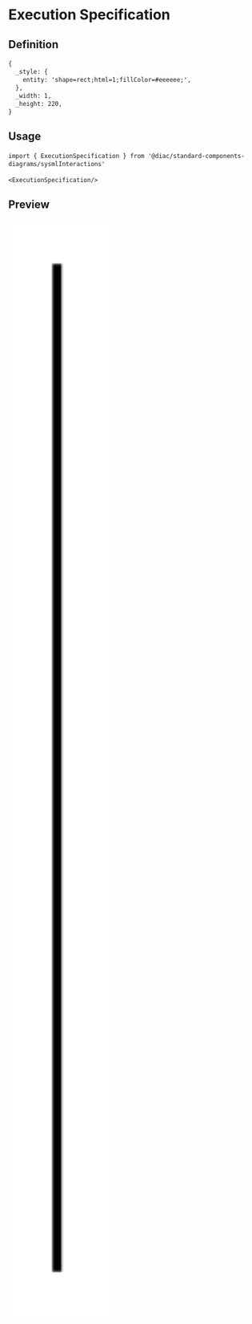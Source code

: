 # Execution Specification

## Definition

```
{
  _style: { 
    entity: 'shape=rect;html=1;fillColor=#eeeeee;',
  },
  _width: 1,
  _height: 220,
}
```

## Usage

```
import { ExecutionSpecification } from '@diac/standard-components-diagrams/sysmlInteractions'

<ExecutionSpecification/>
```

## Preview

<img src="./execution-specification.png" width="200"/>
